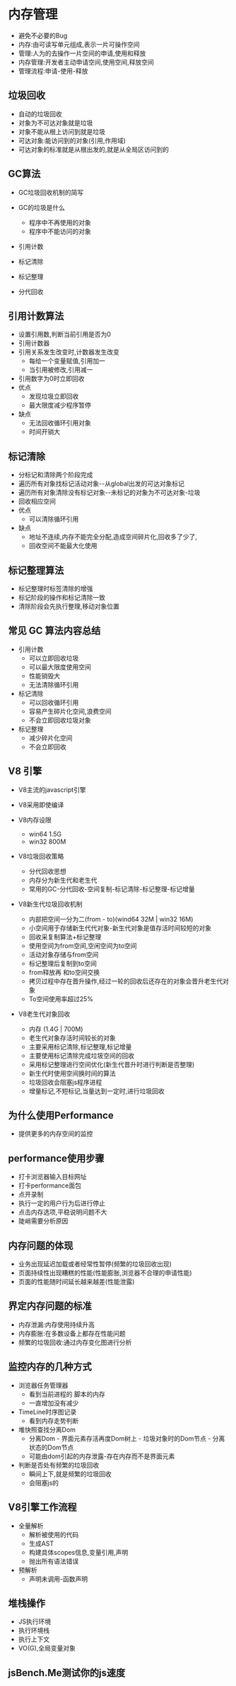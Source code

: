 # 内存管理
+ 避免不必要的Bug
+ 内存:由可读写单元组成,表示一片可操作空间
+ 管理:人为的去操作一片空间的申请,使用和释放
+ 内存管理:开发者主动申请空间,使用空间,释放空间
+ 管理流程:申请-使用-释放

## 垃圾回收
+ 自动的垃圾回收
+ 对象为不可达对象就是垃圾
+ 对象不能从根上访问到就是垃圾
+ 可达对象:能访问到的对象(引用,作用域)
+ 可达对象的标准就是从根出发的,就是从全局区访问到的

## GC算法
+ GC垃圾回收机制的简写
+ GC的垃圾是什么
  - 程序中不再使用的对象
  - 程序中不能访问的对象

+ 引用计数
+ 标记清除
+ 标记整理
+ 分代回收

## 引用计数算法
+ 设置引用数,判断当前引用是否为0
+ 引用计数器
+ 引用关系发生改变时,计数器发生改变
  - 每给一个变量赋值,引用加一
  - 当引用被修改,引用减一
+ 引用数字为0时立即回收
+ 优点
  - 发现垃圾立即回收
  - 最大限度减少程序暂停
+ 缺点
  - 无法回收循环引用对象
  - 时间开销大

## 标记清除
+ 分标记和清除两个阶段完成
+ 遍历所有对象找标记活动对象--从global出发的可达对象标记
+ 遍历所有对象清除没有标记对象--未标记的对象为不可达对象-垃圾
+ 回收相应空间
+ 优点
  - 可以清除循环引用
+ 缺点
  - 地址不连续,内存不能完全分配,造成空间碎片化,回收多了少了,
  - 回收空间不能最大化使用

## 标记整理算法
+ 标记整理时标签清除的增强
+ 标记阶段的操作和标记清除一致
+ 清除阶段会先执行整理,移动对象位置

## 常见 GC 算法内容总结
+ 引用计数
  - 可以立即回收垃圾
  - 可以最大限度使用空间
  - 性能销毁大
  - 无法清除循环引用
+ 标记清除
  - 可以回收循环引用
  - 容易产生碎片化空间,浪费空间
  - 不会立即回收垃圾对象
+ 标记整理
  - 减少碎片化空间
  - 不会立即回收

## V8 引擎
+ V8主流的javascript引擎
+ V8采用即使编译
+ V8内存设限
  - win64 1.5G
  - win32 800M
+ V8垃圾回收策略
  - 分代回收思想
  - 内存分为新生代和老生代
  - 常用的GC-分代回收-空间复制-标记清除-标记整理-标记增量
+ V8新生代垃圾回收机制
  - 内部把空间一分为二(from - to)(wind64 32M | win32 16M)
  - 小空间用于存储新生代代对象-新生代对象是值存活时间较短的对象
  - 回收采复制算法+标记整理
  - 使用空间为from空间,空闲空间为to空间
  - 活动对象存储与from空间
  - 标记整理后复制到to空间
  - from释放再 和to空间交换 
  - 拷贝过程中存在晋升操作,经过一轮的回收后还存在的对象会晋升老生代对象
  - To空间使用率超过25%

+ V8老生代对象回收
  - 内存 (1.4G | 700M)
  - 老生代对象存活时间较长的对象
  - 主要采用标记清除,标记整理,标记增量
  - 主要使用标记清除完成垃圾空间的回收
  - 采用标记整理进行空间优化(新生代晋升时进行判断是否整理)
  - 新生代时使用空间换时间的算法
  - 垃圾回收会阻塞js程序进程
  - 增量标记,不短标记,当量达到一定时,进行垃圾回收

## 为什么使用Performance
+ 提供更多的内存空间的监控
## performance使用步骤
+ 打卡浏览器输入目标网址
+ 打卡performance面包
+ 点开录制
+ 执行一定的用户行为后进行停止
+ 点击内存选项,平稳说明问题不大
+ 陡峭需要分析原因

## 内存问题的体现
+ 业务出现延迟加载或者经常性暂停(频繁的垃圾回收出现)
+ 页面持续性出现糟糕的性能(性能膨胀,浏览器不合理的申请性能)
+ 页面的性能随时间延长越来越差(性能泄露)

## 界定内存问题的标准
+ 内存泄漏:内存使用持续升高
+ 内存膨胀:在多数设备上都存在性能问题
+ 频繁的垃圾回收:通过内存变化图进行分析

## 监控内存的几种方式
+ 浏览器任务管理器
  - 看到当前进程的 脚本的内存
  - 一直增加没有减少
+ TimeLine时序图记录
  - 看到内存走势判断
+ 堆快照查找分离Dom
  - 分离Dom - 界面元素存活再度Dom树上 - 垃圾对象时的Dom节点 - 分离状态的Dom节点
  - 可能由dom引起的内存泄露-存在内存而不是界面元素
+ 判断是否处有频繁的垃圾回收
  - 瞬间上下,就是频繁的垃圾回收
  - 会阻塞js的

## V8引擎工作流程
+ 全量解析
  - 解析被使用的代码
  - 生成AST
  - 构建具体scopes信息,变量引用,声明
  - 抛出所有语法错误
+ 预解析
  - 声明未调用-函数声明

##  堆栈操作
+ JS执行环境
+ 执行环境栈
+ 执行上下文
+ VO(G),全局变量对象


## jsBench.Me测试你的js速度
